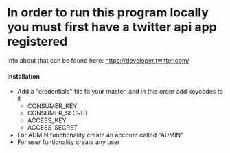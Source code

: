 # In order to run this program locally you must first have a twitter api app registered 
Info about that can be found here: https://developer.twitter.com/


#### Installation
* Add a "credentials" file to your master, and in this order add keycodes to it
  * CONSUMER_KEY
  * CONSUMER_SECRET
  * ACCESS_KEY
  * ACCESS_SECRET
* For ADMIN functionality create an account called "ADMIN"
* For user funtionality create any user